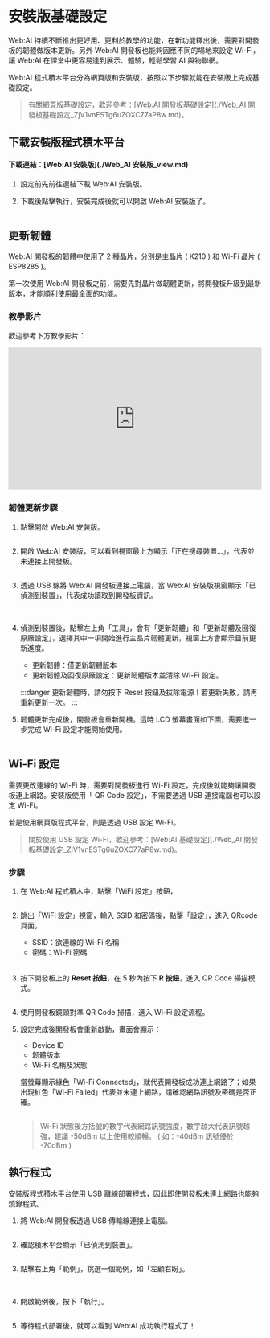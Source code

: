 

# 安裝版基礎設定

Web:AI 持續不斷推出更好用、更利於教學的功能，在新功能釋出後，需要對開發板的韌體做版本更新。另外 Web:AI 開發板也能夠因應不同的場地來設定 Wi-Fi，讓 Web:AI 在課堂中更容易達到展示、體驗，輕鬆學習 AI 與物聯網。

Web:AI 程式積木平台分為網頁版和安裝版，按照以下步驟就能在安裝版上完成基礎設定。

> 有關網頁版基礎設定，歡迎參考：[Web:AI 開發板基礎設定](./Web_AI 開發板基礎設定_ZjV1vnESTg6uZOXC77aP8w.md)。

## 下載安裝版程式積木平台

#### 下載連結：[Web:AI 安裝版](./Web_AI 安裝版_view.md)

1. 設定前先前往連結下載 Web:AI 安裝版。 
2. 下載後點擊執行，安裝完成後就可以開啟 Web:AI 安裝版了。

    <img src="https://md.webduino.io/uploads/upload_4c0c19b4782014407c134e49323fa2f4.png" alt="" width="">

## 更新韌體

Web:AI 開發板的韌體中使用了 2 種晶片，分別是主晶片 ( K210 ) 和 Wi-Fi 晶片 ( ESP8285 )。

第一次使用 Web:AI 開發板之前，需要先對晶片做韌體更新，將開發板升級到最新版本，才能順利使用最全面的功能。

### 教學影片

歡迎參考下方教學影片：

<iframe src="https://www.youtube.com/embed/vl6XY0iCCuM" allowfullscreen width="100%" style="aspect-ratio:728/410;border:none " ></iframe>

### 韌體更新步驟

1. 點擊開啟 Web:AI 安裝版。

    <img src="https://md.webduino.io/uploads/upload_4c0c19b4782014407c134e49323fa2f4.png" alt="" width="">

2. 開啟 Web:AI 安裝版，可以看到視窗最上方顯示「正在搜尋裝置...」，代表並未連接上開發板。

    <img src="https://md.webduino.io/uploads/upload_6e38bcc632aad5ef625c43833b4cd579.png" alt="" width="">

3. 透過 USB 線將 Web:AI 開發板連接上電腦，當 Web:AI 安裝版視窗顯示「已偵測到裝置」，代表成功讀取到開發板資訊。

    <img src="https://md.webduino.io/uploads/upload_cc6e863eac6b646086704d0fd37de900.png" alt="" width="">

    <img src="https://md.webduino.io/uploads/upload_01d95577c2800de0b1686ecf195a160d.png" alt="" width="">

4. 偵測到裝置後，點擊左上角「工具」，會有「更新韌體」和「更新韌體及回復原廠設定」，選擇其中一項開始進行主晶片韌體更新，視窗上方會顯示目前更新進度。

   - 更新韌體：僅更新韌體版本
   - 更新韌體及回復原廠設定：更新韌體版本並清除 Wi-Fi 設定。

    <img src="https://md.webduino.io/uploads/upload_7ba6a2e5f255c8ec78d61b4937d64f06.png" alt="" width="">

    :::danger
    更新韌體時，請勿按下 Reset 按鈕及拔除電源！若更新失敗，請再重新更新一次。
    :::

4. 韌體更新完成後，開發板會重新開機。這時 LCD 螢幕畫面如下圖，需要進一步完成 Wi-Fi 設定才能開始使用。

    <img src="https://md.webduino.io/uploads/upload_e36c621d34c0a83c433bb5ccb705de77.png" alt="" width="">

## Wi-Fi 設定

需要更改連線的 Wi-Fi 時，需要對開發板進行 Wi-Fi 設定，完成後就能夠讓開發板連上網路。安裝版使用「 QR Code 設定」，不需要透過 USB 連接電腦也可以設定 Wi-Fi。

若是使用網頁版程式平台，則是透過 USB 設定 Wi-Fi。

> 關於使用 USB 設定 Wi-Fi，歡迎參考：[Web:AI 基礎設定](./Web_AI 開發板基礎設定_ZjV1vnESTg6uZOXC77aP8w.md)。

### 步驟

1. 在 Web:AI 程式積木中，點擊「WiFi 設定」按鈕，

    <img src="https://md.webduino.io/uploads/upload_968fc0eceabcccc185b7bc2a546b1d71.jpg" alt="" width="">

2. 跳出「WiFi 設定」視窗，輸入 SSID 和密碼後，點擊「設定」，進入 QRcode 頁面。

    - SSID：欲連線的 Wi-Fi 名稱
    - 密碼：Wi-Fi 密碼

   <img src="https://md.webduino.io/uploads/upload_6f7e320080816647d62cb09c622b046b.png" alt="" width="">

    <img src="https://md.webduino.io/uploads/upload_9bbf3a19c931f8b93d79f517ac190dd9.png" alt="" width="">

3. 按下開發板上的 **Reset 按鈕**，在 5 秒內按下 **R 按鈕**，進入 QR Code 掃描模式。

   <img src="https://md.webduino.io/uploads/upload_e8089a96c7e5bad6ab60d9253aa5ba8a.png" alt="" width="">

4. 使用開發板鏡頭對準 QR Code 掃描，進入 Wi-Fi 設定流程。

5. 設定完成後開發板會重新啟動，畫面會顯示：
    - Device ID
    - 韌體版本
    - Wi-Fi 名稱及狀態

    當螢幕顯示綠色「Wi-Fi Connected」，就代表開發板成功連上網路了；如果出現紅色「Wi-Fi Failed」代表並未連上網路，請確認網路訊號及密碼是否正確。

    <img src="https://md.webduino.io/uploads/upload_73acc92e869132db14f17349bdb706df.png" alt="" width="">

   > Wi-Fi 狀態後方括號的數字代表網路訊號強度，數字越大代表訊號越強，建議 -50dBm 以上使用較順暢。
   > ( 如：-40dBm 訊號優於 -70dBm )

## 執行程式

安裝版程式積木平台使用 USB 離線部署程式，因此即使開發板未連上網路也能夠燒錄程式。

1. 將 Web:AI 開發板透過 USB 傳輸線連接上電腦。

    <img src="https://md.webduino.io/uploads/upload_969b2029125090a94b21739c33b9c065.png" alt="" width="">

2. 確認積木平台顯示「已偵測到裝置」。

    <img src="https://md.webduino.io/uploads/upload_f5c3285f9aacefd1398bb349cc480843.png" alt="" width="">

3. 點擊右上角「範例」，挑選一個範例，如「左顧右盼」。

    <img src="https://md.webduino.io/uploads/upload_0335bdf84099424830f587169f6d9be8.jpg" alt="" width="">

    <img src="https://md.webduino.io/uploads/upload_35f1b77a6c3e34063f2f2804a16d22dd.png" alt="" width="">

4. 開啟範例後，按下「執行」。

    <img src="https://md.webduino.io/uploads/upload_452d3d40bfc988bfb56aa601eef14408.jpg" alt="" width="">

5. 等待程式部署後，就可以看到 Web:AI 成功執行程式了！

    <img src="https://md.webduino.io/uploads/upload_10eaae1a28675183e916965ac919fa61.gif" alt="" width="">

